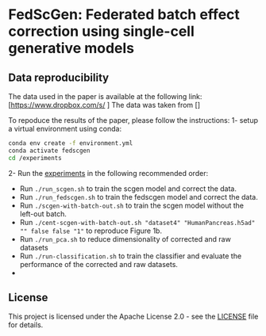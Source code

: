 # FedScGen: Federated batch effect correction using single-cell generative models

## Data reproducibility
The data used in the paper is available at the following link: [https://www.dropbox.com/s/ ]
The data was taken from []

To repoduce the results of the paper, please follow the instructions:
1- setup a virtual environment using conda:
```bash
conda env create -f environment.yml
conda activate fedscgen
cd /experiments
```

2- Run the [experiments](/experiments) in the following recommended order:
- Run `./run_scgen.sh` to train the scgen model and correct the data.
- Run `./run_fedscgen.sh` to train the fedscgen model and correct the data.
- Run `./scgen-with-batch-out.sh` to train the scgen model without the left-out  batch.
- Run `./cent-scgen-with-batch-out.sh "dataset4" "HumanPancreas.h5ad" "" false false "1"` to reproduce Figure 1b.
- Run `./run_pca.sh` to reduce dimensionality of corrected and raw datasets
- Run `./run-classification.sh` to train the classifier and evaluate the performance of the corrected and raw datasets.
- 

## License
This project is licensed under the Apache License 2.0 - see the [LICENSE](LICENSE) file for details.
